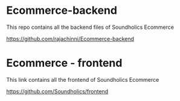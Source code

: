 # Ecommerce-backend

This repo contains all the backend files of Soundholics Ecommerce

https://github.com/rajachinni/Ecommerce-backend



# Ecommerce - frontend

This link contains all the frontend of Soundholics Ecommerce

https://github.com/Soundholics/frontend


